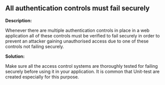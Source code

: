 
All authentication controls must fail securely
-------

**Description:**

Whenever there are multiple authentication controls in place in a web application all of 
these controls must be verified to fail securely in order to prevent an attacker gaining 
unauthorised access due to one of these controls not failing securely.


**Solution:**

Make sure all the access control systems are thoroughly tested for failing securely before 
using it in your application. It is common that Unit-test are created especially 
for this purpose.

